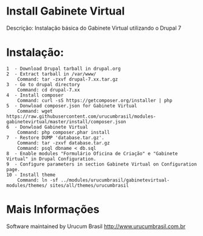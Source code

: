 Install Gabinete Virtual
===============

Descrição: Instalação básica do Gabinete Virtual utilizando o Drupal 7

Instalação:
===============
	1  - Download Drupal tarball in drupal.org
	2  - Extract tarball in /var/www/
		Command: tar -zxvf drupal-7.xx.tar.gz
	3  - Go to drupal directory 
		Command: cd drupal-7.xx
	4  - Install composer
		Command: curl -sS https://getcomposer.org/installer | php
	5  - Donwload composer.json for Gabinete Virtual
		Command: wget https://raw.githubusercontent.com/urucumbrasil/modules-gabinetevirtual/master/install/composer.json
	6  - Donwload Gabinete Virtual
		Command: php composer.phar install
	7  - Restore DUMP 'database.tar.gz'. 
		Command: tar -zxvf database.tar.gz 
		Command: psql dbname < db.sql
	8  - Enable modules "Formulário Oficina de Criação" e "Gabinete Virtual" in Drupal Configuration.
	9  - Configure parameters in section Gabinete Virtual on Configuration page.
	10 - Install theme
		Command: ln -sf ../modules/urucumbrasil/gabinetevirtual-modules/themes/ sites/all/themes/urucumbrasil

Mais Informações
===============
Software maintained by Urucum Brasil
http://www.urucumbrasil.com.br
